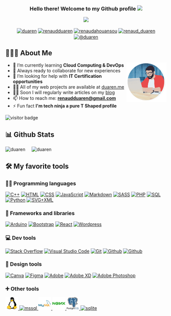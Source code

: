 <h3 align="center">
  Hello there! Welcome to my Github profile
  <img src="https://media.giphy.com/media/hvRJCLFzcasrR4ia7z/giphy.gif" width="28">
</h3>

<p align="center">
<img src="https://readme-typing-svg.herokuapp.com?font=montserat&color=%2336BCF7&lines=I'm+Renaud+Senou+Ahouansou;Online+people+call+me+aka+%40duaren;I'm+Networks+and+Systems+Engineer;Recent+Focus+on+Frontend+Development;Also+interested+in+Cloud+Computing;And+always+learning+new+things...">
</p>

<p align="center">
<a href="https://codepen.io/duaren" target="blank"><img align="center" src="https://raw.githubusercontent.com/rahuldkjain/github-profile-readme-generator/master/src/images/icons/Social/codepen.svg" alt="duaren" height="30" width="40" /></a>
<a href="https://twitter.com/renaudduaren" target="blank"><img align="center" src="https://raw.githubusercontent.com/rahuldkjain/github-profile-readme-generator/master/src/images/icons/Social/twitter.svg" alt="renaudduaren" height="30" width="40" /></a>
<a href="https://linkedin.com/in/renaud-ahouansou" target="blank"><img align="center" src="https://raw.githubusercontent.com/rahuldkjain/github-profile-readme-generator/master/src/images/icons/Social/linked-in-alt.svg" alt="renaudahouansou" height="30" width="40" /></a>
<a href="https://instagram.com/renaud_duaren" target="blank"><img align="center" src="https://raw.githubusercontent.com/rahuldkjain/github-profile-readme-generator/master/src/images/icons/Social/instagram.svg" alt="renaud_duaren" height="30" width="40" /></a>
<a href="https://medium.com/@duaren" target="blank"><img align="center" src="https://raw.githubusercontent.com/rahuldkjain/github-profile-readme-generator/master/src/images/icons/Social/medium.svg" alt="@duaren" height="30" width="40" /></a>
</p>


## 👨🏻‍💻 About Me
<img align="right" width="25%" src="https://raw.githubusercontent.com/duaren/duaren/main/IT-guy.gif" alt="duaren"/>

- 🔭 I’m currently learning **Cloud Computing & DevOps**
- 🚀 Always ready to collaborate for new experiences
- 🤝 I’m looking for help with **IT Certification opportunities**
- 👨‍💻 All of my web projects are available at [duaren.me](https://duaren.me)
- ✍🏾 Soon I will regularly write articles on my [blog](https://duaren.me/blog)
- 📫 How to reach me: [**renaudduaren@gmail.com**](mailto:[**renaudduaren@gmail.com)
- ⚡ Fun fact **I'm tech ninja a pure T Shaped profile**
<p  align="left">
  <img src="https://visitor-badge.laobi.icu/badge?page_id=duaren.duaren" alt="visitor badge"/>
</p>

## 📊 Github Stats

<p>
  <img height="180em" src="https://github-readme-stats.vercel.app/api?username=duaren&show_icons=true&locale=en&theme=transparent" alt="duaren" /> &nbsp; &nbsp;
  <img height="180em" src="https://github-readme-stats.vercel.app/api/top-langs?username=duaren&show_icons=true&locale=en&layout=compact&langs_count=7&hide=c&theme=transparent" alt="duaren"/>
</p>


## 🛠️ My favorite tools

### 👨‍💻 Programming languages
<p>
  <a href="https://github.com/search?q=user%3Aduaren+language%3Acpp"><img alt="C++" src="https://custom-icon-badges.herokuapp.com/badge/C++-9C033A.svg?logo=cpp2&logoColor=white"></a>
  <a href="https://github.com/search?q=user%3Aduaren+language%3Ahtml"><img alt="HTML" src="https://img.shields.io/badge/HTML-E34F26.svg?logo=html5&logoColor=white"></a>
  <a href="https://github.com/search?q=user%3Aduaren+language%3Acss"><img alt="CSS" src="https://img.shields.io/badge/CSS-1572B6.svg?logo=css3&logoColor=white"></a>
  <a href="https://github.com/search?q=user%3Aduaren+language%3Ajavascript"><img alt="JavaScript" src="https://img.shields.io/badge/JavaScript-F7DF1E.svg?logo=javascript&logoColor=black"></a>
  <a href="https://github.com/search?q=user%3Aduaren+language%3Amarkdown"><img alt="Markdown" src="https://img.shields.io/badge/Markdown-000000.svg?logo=markdown&logoColor=white"></a>
  <a href="https://github.com/search?q=user%3Aduaren+language%3Asass"><img alt="SASS" src="https://img.shields.io/badge/Sass-hotpink.svg?logo=SASS&logoColor=white"></a>
  <a href="https://github.com/search?q=user%3Aduaren+language%3Aphp"><img alt="PHP" src="https://img.shields.io/badge/PHP-777BB4.svg?logo=php&logoColor=white"></a>
  <a href="https://github.com/search?q=user%3Aduaren+language%3Asql"><img alt="SQL" src="https://custom-icon-badges.herokuapp.com/badge/SQL-025E8C.svg?logo=database&logoColor=white"></a>
  <a href="https://github.com/search?q=user%3Aduaren+language%3Apython"><img alt="Python" src="https://img.shields.io/badge/Python-14354C.svg?logo=python&logoColor=white"></a>
  <a href="https://github.com/search?q=user%3Aduaren+language%3Asvg"><img alt="SVG+XML" src="https://img.shields.io/badge/SVG%2BXML-e0982c.svg?logo=svg&logoColor=white"></a>

</p>
  
### 🧰 Frameworks and libraries
<p>
    <a href="#"><img alt="Arduino" src="https://img.shields.io/badge/-Arduino-00979D?logo=Arduino&logoColor=white"></a>
    <a href="#"><img alt="Bootstrap" src="https://img.shields.io/badge/Bootstrap-7952B3.svg?logo=bootstrap&logoColor=white"></a>
    <a href="#"><img alt="React" src="https://img.shields.io/badge/React-20232a.svg?logo=react&logoColor=%2361DAFB"></a>
    <a href="#"><img alt="Wordpress" src="https://img.shields.io/badge/Wordpress-21759B?logo=wordpress&logoColor=white"></a>
</p>

### 💻 Dev tools

<p> 
    <a href="#"><img alt="Stack Overflow" src="https://img.shields.io/badge/-Stack%20Overflow-FE7A16?logo=stack-overflow&logoColor=white"></a>
    <a href="#"><img alt="Visual Studio Code" src="https://img.shields.io/badge/Visual%20Studio%20Code-0078d7.svg?logo=visual-studio-code&logoColor=white"></a>
    <a href="#"><img alt="Git" src="https://img.shields.io/badge/Git-F05033.svg?logo=git&logoColor=white"></a>
    <a href="#"><img alt="Github" src="https://img.shields.io/badge/github-%23121011.svg?logo=github&logoColor=white"></a>
    <a href="#"><img alt="Github" src="https://img.shields.io/badge/Amazon%20AWS-232F3E?logo=amazon-aws&logoColor=white"></a>
    
</p>

###  🎨 Design tools
<p> 
    <a href="#"><img alt="Canva" src="https://img.shields.io/badge/Canva-%2300C4CC.svg?logo=Canva&logoColor=white"></a>
    <a href="#"><img alt="Figma" src="https://img.shields.io/badge/figma-%23F24E1E.svg?logo=figma&logoColor=white"></a>
    <a href="#"><img alt="Adobe" src="https://img.shields.io/badge/Adobe-FF0000.svg?logo=adobe&logoColor=white"></a>
    <a href="#"><img alt="Adobe XD" src="https://img.shields.io/badge/Adobe%20XD-470137?logo=Adobe%20XD&logoColor=#FF61F6"></a>
    <a href="#"><img alt="Adobe Photoshop" src="https://img.shields.io/badge/adobe%20photoshop-%2331A8FF.svg?logo=adobe%20photoshop&logoColor=white"></a>
</p>

### ➕ Other tools 
<p align="left"> 
  <a href="https://www.linux.org/" target="_blank" rel="noreferrer"> <img src="https://raw.githubusercontent.com/devicons/devicon/master/icons/linux/linux-original.svg" alt="linux" width="40" height="40"/     </a> 
  <a href="https://www.microsoft.com/en-us/sql-server" target="_blank" rel="noreferrer"> <img src="https://www.svgrepo.com/show/303229/microsoft-sql-server-logo.svg" alt="mssql" width="40" height="40"/> </a>    <a href="https://www.mysql.com/" target="_blank" rel="noreferrer"> <img src="https://raw.githubusercontent.com/devicons/devicon/master/icons/mysql/mysql-original-wordmark.svg" alt="mysql" width="40" height="40"/> </a> 
  <a href="https://www.nginx.com" target="_blank" rel="noreferrer"> <img src="https://raw.githubusercontent.com/devicons/devicon/master/icons/nginx/nginx-original.svg" alt="nginx" width="40" height="40"/> </a> 
  <a href="https://www.postgresql.org" target="_blank" rel="noreferrer"> <img src="https://raw.githubusercontent.com/devicons/devicon/master/icons/postgresql/postgresql-original-wordmark.svg" alt="postgresql" width="40" height="40"/> </a> 
  <a href="https://www.sqlite.org/" target="_blank" rel="noreferrer"> <img src="https://www.vectorlogo.zone/logos/sqlite/sqlite-icon.svg" alt="sqlite" width="40" height="40"/> </a> 
</p>



